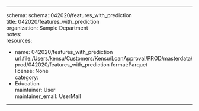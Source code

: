 


---  
schema: schema::042020/features_with_prediction  
title: 042020/features_with_prediction  
organization: Sample Department  
notes:   
resources:  
- name: 042020/features_with_prediction 
 url:file:/Users/kensu/Customers/Kensu/LoanApproval/PROD/masterdata/prod/042020/features_with_prediction 
 format:Parquet  
license: None  
category:
 - Education  
maintainer: User  
maintainer_email: UserMail  
---